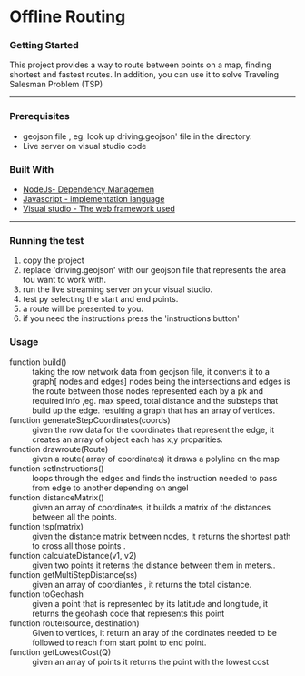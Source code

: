 <h1>Offline Routing</h1>
<h3>Getting Started</h3>
<p>This project provides a way to route between points on a map, finding shortest and fastest routes. In addition, you
    can use it to solve Traveling Salesman Problem (TSP)</p>
<hr>


<h3>Prerequisites</h3>

<ul>
    <li>geojson file , eg. look up driving.geojson' file in the directory.</li>
    <li>Live server on visual studio code</li>
</ul>
<h3>Built With</h3>
<ul>
    <li><a href="https://nodejs.org/en//">NodeJs- Dependency Managemen</a></li>
    <li><a href="https://www.javascript.com/">Javascript - implementation language</a></li>
    <li><a href="https://visualstudio.microsoft.com/">Visual studio - The web framework used</a> </li>
</ul>
<hr>
<h3>Running the test</h3>
<ol>
    <li>copy the project </li>
    <li> replace 'driving.geojson' with our geojson file that represents the area tou want to work with.</li>
    <li>run the live streaming server on your visual studio.</li>
    <li>test py selecting the start and end points.</li>
    <li> a route will be presented to you.<insert pic>
    </li>
    <li>if you need the instructions press the 'instructions button'</li>
</ol>

<h3>Usage</h3>

<dl>
    <dt>function build()</dt>
    <dd>taking the row network data from geojson file, it converts it to a graph[ nodes and edges]
        nodes being the intersections and edges is the route between those nodes represented each by a pk and required
        info ,eg. max speed, total distance and the substeps that build up the edge. resulting a graph that has an array
        of vertices.</dd>
    <dt>function generateStepCoordinates(coords)</dt>
    <dd> given the row data for the coordinates that represent the edge, it creates an array of object each has x,y
        proparities.</dd>
    <dt>function drawroute(Route)</dt>
    <dd>given a route( array of coordinates) it draws a polyline on the map</dd>
    <dt>function setInstructions()</dt>
    <dd> loops through the edges and finds the instruction needed to pass from edge to another depending on angel</dd>
    <dt>function distanceMatrix()</dt>
    <dd>given an array of coordinates, it builds a matrix of the distances between all the points.</dd>
    <dt>function tsp(matrix)</dt>
    <dd>given the distance matrix between nodes, it returns the shortest path to cross all those points
        .</dd>
    <dt>function calculateDistance(v1, v2)</dt>
    <dd>given two points it reterns the distance between them in meters..</dd>
    <dt> function getMultiStepDistance(ss)</dt>
    <dd>given an array of coordiantes , it returns the total distance.</dd>
    <dt>function toGeohash</dt>
    <dd>given a point that is represented by its latitude and longitude, it returns the geohash code that represents
        this point</dd>
    <dt>function route(source, destination)</dt>
    <dd>Given to vertices, it return an aray of the cordinates needed to be followed to reach from start point to end
        point.</dd>
    <dt> function getLowestCost(Q) </dt>
    <dd>given an array of points it returns the point with the lowest cost</dd>
